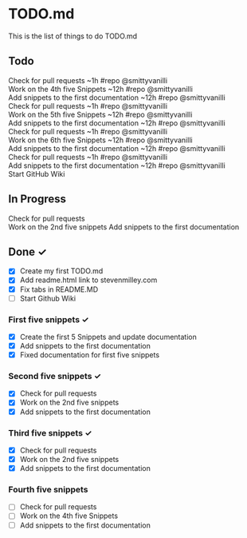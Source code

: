 # TODO.md

This is the list of things to do TODO.md

## Todo

Check for pull requests ~1h #repo @smittyvanilli  
Work on the 4th five Snippets ~12h #repo @smittyvanilli  
Add snippets to the first documentation ~12h #repo @smittyvanilli  
Check for pull requests ~1h #repo @smittyvanilli  
Work on the 5th five Snippets ~12h #repo @smittyvanilli  
Add snippets to the first documentation ~12h #repo @smittyvanilli  
Check for pull requests ~1h #repo @smittyvanilli  
Work on the 6th five Snippets ~12h #repo @smittyvanilli  
Add snippets to the first documentation ~12h #repo @smittyvanilli  
Check for pull requests ~1h #repo @smittyvanilli  
Add snippets to the first documentation ~12h #repo @smittyvanilli  
Start GitHub Wiki  


## In Progress

Check for pull requests  
Work on the 2nd five snippets
Add snippets to the first documentation


## Done ✓

- [x] Create my first TODO.md  
- [x] Add readme.html link to stevenmilley.com  
- [x] Fix tabs in README.MD
- [ ] Start Github Wiki

### First five snippets ✓
- [x] Create the first 5 Snippets and update documentation  
- [x] Add snippets to the first documentation
- [x] Fixed documentation for first five snippets

### Second five snippets ✓
- [x] Check for pull requests  
- [x] Work on the 2nd five snippets
- [x] Add snippets to the first documentation

### Third five snippets ✓
- [x] Check for pull requests
- [x] Work on the 2nd five snippets
- [x] Add snippets to the first documentation

### Fourth five snippets
- [ ] Check for pull requests
- [ ] Work on the 4th five Snippets
- [ ] Add snippets to the first documentation

